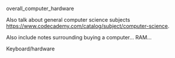overall_computer_hardware

Also talk about general computer science subjects https://www.codecademy.com/catalog/subject/computer-science.

Also include notes surrounding buying a computer... RAM...

Keyboard/hardware
